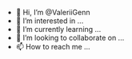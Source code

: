 - 👋 Hi, I’m @ValeriiGenn
- 👀 I’m interested in ...
- 🌱 I’m currently learning ...
- 💞️ I’m looking to collaborate on ...
- 📫 How to reach me ...

<!---
ValeriiGenn/ValeriiGenn is a ✨ special ✨ repository because its `README.md` (this file) appears on your GitHub profile.
You can click the Preview link to take a look at your changes.
--->
